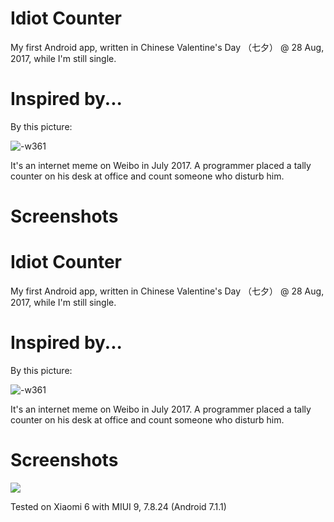 # Idiot Counter

My first Android app, written in Chinese Valentine's Day （七夕） @ 28 Aug, 2017, while I'm still single.

# Inspired by...

By this picture:

![-w361](https://lh3.googleusercontent.com/-Ltyb4puMIDw/WaQWGJxZ_7I/AAAAAAABQsI/Z-ns3FMR9cwAdFmbdLNwjGOooWhT8qr7gCHMYCw/I/15039255708530.jpg)

It's an internet meme on Weibo in July 2017. A programmer placed a tally counter on his desk at office and count someone who disturb him.

# Screenshots

# Idiot Counter

My first Android app, written in Chinese Valentine's Day （七夕） @ 28 Aug, 2017, while I'm still single.

# Inspired by...

By this picture:

![-w361](https://lh3.googleusercontent.com/-Ltyb4puMIDw/WaQWGJxZ_7I/AAAAAAABQsI/Z-ns3FMR9cwAdFmbdLNwjGOooWhT8qr7gCHMYCw/I/15039255708530.jpg)

It's an internet meme on Weibo in July 2017. A programmer placed a tally counter on his desk at office and count someone who disturb him.

# Screenshots

![](https://lh3.googleusercontent.com/-EKHPV2RXWcw/WaQWgw6QqiI/AAAAAAABQsM/daY4oCdn-zAXo1--_f63mtX2dLCNPcNlwCHMYCw/I/15039258816158.jpg)


Tested on Xiaomi 6 with MIUI 9, 7.8.24 (Android 7.1.1)


